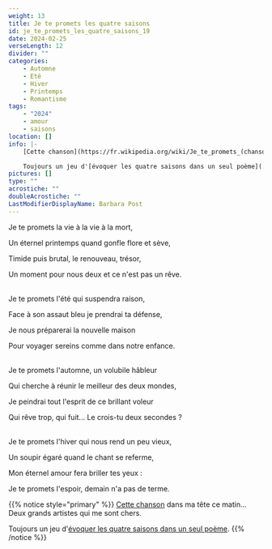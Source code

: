 ```yaml
---
weight: 13
title: Je te promets les quatre saisons
id: je_te_promets_les_quatre_saisons_19
date: 2024-02-25
verseLength: 12
divider: ""
categories:
    - Automne
    - Eté
    - Hiver
    - Printemps
    - Romantisme
tags:
    - "2024"
    - amour
    - saisons
location: []
info: |-
    [Cette chanson](https://fr.wikipedia.org/wiki/Je_te_promets_(chanson_de_Johnny_Hallyday)) dans ma tête ce matin... Deux grands artistes qui me sont chers.

    Toujours un jeu d'[évoquer les quatre saisons dans un seul poème](../14_quatorzieme_saison/a_la_course_aux_saisons).
pictures: []
type: ""
acrostiche: ""
doubleAcrostiche: ""
LastModifierDisplayName: Barbara Post
---
```

Je te promets la vie à la vie à la mort,

Un éternel printemps quand gonfle flore et sève,

Timide puis brutal, le renouveau, trésor,

Un moment pour nous deux et ce n'est pas un rêve.

 \
Je te promets l'été qui suspendra raison,

Face à son assaut bleu je prendrai ta défense,

Je nous préparerai la nouvelle maison

Pour voyager sereins comme dans notre enfance.

 \
Je te promets l'automne, un volubile hâbleur

Qui cherche à réunir le meilleur des deux mondes,

Je peindrai tout l'esprit de ce brillant voleur

Qui rêve trop, qui fuit... Le crois-tu deux secondes ?

 \
Je te promets l'hiver qui nous rend un peu vieux,

Un soupir égaré quand le chant se referme,

Mon éternel amour fera briller tes yeux :

Je te promets l'espoir, demain n'a pas de terme.

<!-- FM:Snippet:Start data:{"id":"_simpleNotice","fields":[{"name":"content","value":"[Cette chanson](https://fr.wikipedia.org/wiki/Je_te_promets_(chanson_de_Johnny_Hallyday)) dans ma tête ce matin..."}]} -->
{{% notice style="primary" %}}
[Cette chanson](https://fr.wikipedia.org/wiki/Je_te_promets_(chanson_de_Johnny_Hallyday)) dans ma tête ce matin... Deux grands artistes qui me sont chers.

Toujours un jeu d'[évoquer les quatre saisons dans un seul poème](../14_quatorzieme_saison/a_la_course_aux_saisons).
{{% /notice %}}
<!-- FM:Snippet:End -->